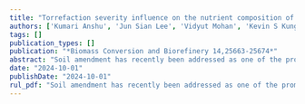 ```yaml
---
title: "Torrefaction severity influence on the nutrient composition of biomass"
authors: ['Kumari Anshu', 'Jun Sian Lee', 'Vidyut Mohan', 'Kevin S Kung', 'Shahabaddine Sokhansanj', 'Yankai Cao', 'Sonal K Thengane']
tags: []
publication_types: []
publication: "*Biomass Conversion and Biorefinery 14,25663-25674*"
abstract: "Soil amendment has recently been addressed as one of the promising applications of torrefied biomass, where the distribution of nutrients is a significant parameter of interest. The present study uses an x-ray fluorescence technique to elucidate the influence of torrefaction severity on the nutrient composition of biomass (e.g. rice husk). An increase in the extent of process severity leads to an enhancement in the fixed carbon content. Hence, the variation in nutrient composition is analyzed with respect to changes in the fixed carbon content. Results reflected that variation of nutrients with increasing fixed carbon content does not follow a uniform trend. It signifies the need for understanding the effect of process conditions, chemical forms, and interactions among the elements on the release of compounds containing nutrients. Enrichment of P, Fe, Mn and Zn, and reduction of K, Ca, S, Cl, Cu, Ni, Si, Sr, Ti, and Br have been observed in the solid product obtained after torrefaction. Concentration of Si followed K and P are maximum in all samples. K, Cl, S, and Br loss occurs significantly because of relatively lower stability in the torrefaction temperature range. The present findings would be helpful in selecting the conditions required to produce torrefied biomass to amend a specific soil type for a particular crop."
date: "2024-10-01"
publishDate: "2024-10-01"
rul_pdf: "Soil amendment has recently been addressed as one of the promising applications of torrefied biomass, where the distribution of nutrients is a significant parameter of interest. The present study uses an x-ray fluorescence technique to elucidate the influence of torrefaction severity on the nutrient composition of biomass (e.g. rice husk). An increase in the extent of process severity leads to an enhancement in the fixed carbon content. Hence, the variation in nutrient composition is analyzed with respect to changes in the fixed carbon content. Results reflected that variation of nutrients with increasing fixed carbon content does not follow a uniform trend. It signifies the need for understanding the effect of process conditions, chemical forms, and interactions among the elements on the release of compounds containing nutrients. Enrichment of P, Fe, Mn and Zn, and reduction of K, Ca, S, Cl, Cu, Ni, Si, Sr, Ti, and Br have been observed in the solid product obtained after torrefaction. Concentration of Si followed K and P are maximum in all samples. K, Cl, S, and Br loss occurs significantly because of relatively lower stability in the torrefaction temperature range. The present findings would be helpful in selecting the conditions required to produce torrefied biomass to amend a specific soil type for a particular crop."
---
```

